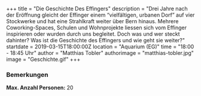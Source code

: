 +++
title = "Die Geschichte Des Effingers"
description = "Drei Jahre nach der Eröffnung gleicht der Effinger einem “vielfältigen, urbanen Dorf” auf vier Stockwerke und hat eine Strahlkraft weiter über Bern hinaus. Mehrere Coworking-Spaces, Schulen und Wohnprojekte liessen sich vom Effinger inspirieren oder wurden durch uns begleitet. Doch was und wer steckt dahinter? Was ist die Geschichte des Effingers und wie geht sie weiter?"
startdate = 2019-03-15T18:00:00Z
location = "Aquarium (EG)"
time = "18:00 - 18:45 Uhr"
author = "Matthias Tobler"
authorimage = "matthias-tobler.jpg"
image = "Geschichte.gif"
+++

### Bemerkungen
**Max. Anzahl Personen:** 20
